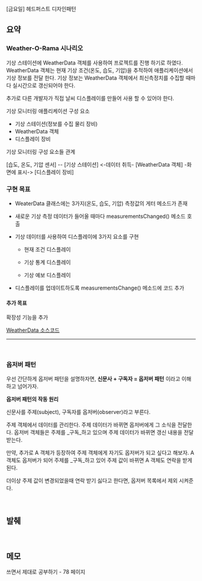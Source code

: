 [금요일] 헤드퍼스트 디자인패턴

## 요약

### Weather-O-Rama 시나리오

기상 스테이션에 WeatherData 객체를 사용하여 프로젝트를 진행 하기로 하였다. WeatherData 객체는 현재 기상 조건(온도, 습도, 기압)을 추적하여 애플리케이션에서 기상 정보를 전달 한다. 기상 정보는 WeatherData 객체에서 최신측정치를 수집할 때마다 실시간으로 갱신되어야 한다.

추가로 다른 개발자가 직접 날씨 디스플레이를 만들어 사용 할 수 있어야 한다.

기상 모니터링 애플리케이션 구성 요소
* 기상 스테이션(정보를 수집 물리 장비)
* WeatherData 객체
* 디스플레이 장비

기상 모니터링 구성 요소들 관계

[습도, 온도, 기압 센서] -- [기상 스테이션] <-데이터 취득- [WeatherData 객체] -화면에 표시-> [디스플레이 장비]

### 구현 목표

* WeaterData 클래스에는 3가지(온도, 습도, 기압) 측정값의 게터 메소드가 존재

* 새로운 기상 측정 데이터가 들어올 때마다 measurementsChanged() 메소드 호출

* 기상 데이터를 사용하여 디스플레이에 3가지 요소를 구현

    * 현재 조건 디스플레이

    * 기상 통계 디스플레이

    * 기상 예보 디스플레이

* 디스플레이를 업데이트하도록 measurementsChange() 메소드에 코드 추가

#### 추가 목표

확장성 기능을 추가

[WeatherData 소스코드](../)

---

</br>

### 옵저버 패턴

우선 간단하게 옵저버 패턴을 설명하자면, __신문사 + 구독자 = 옵저버 패턴__ 이라고 이해하고 넘어가자.

**옵저버 패턴의 작동 원리**

신문사를 주제(subject), 구독자를 옵저버(observer)라고 부른다.

주제 객체에서 데이터를 관리한다.
주제 데이터가 바뀌면 옵저버에게 그 소식을 전달한다.
옵저버 객체들은 주제를 _구독_하고 있으며 주제 데이터가 바뀌면 갱신 내용을 전달받는다.

만약, 추가로 A 객체가 등장하여 주제 객체에게 자기도 옵저버가 되고 싶다고 해보자. A 객체도 옵저버가 되어 주제를 _구독_하고 있어 주제 값이 바뀌면 A 객체도 연락을 받게 된다.

더이상 주제 값이 변경되었을때 연락 받기 싫다고 한다면, 옵저버 목록에서 제외 시켜준다.

</br>

## 발췌

</br>

## 메모

쓰면서 제대로 공부하기 - 78 페이지
